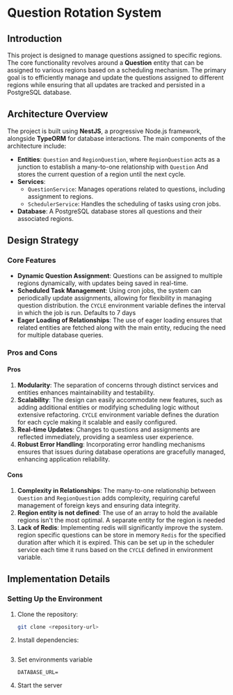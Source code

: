 # Question Rotation System

## Introduction

This project is designed to manage questions assigned to specific regions.
The core functionality revolves around a **Question** entity that can be assigned to various regions based on a scheduling mechanism. The primary goal is to efficiently manage and update the questions assigned to different regions while ensuring that all updates are tracked and persisted in a PostgreSQL database.

## Architecture Overview

The project is built using **NestJS**, a progressive Node.js framework, alongside **TypeORM** for database interactions. The main components of the architecture include:

- **Entities**: `Question` and `RegionQuestion`, where `RegionQuestion` acts as a junction to establish a many-to-one relationship with `Question` And stores the current question of a region until the next cycle.
- **Services**:
  - `QuestionService`: Manages operations related to questions, including assignment to regions.
  - `SchedulerService`: Handles the scheduling of tasks using cron jobs.
- **Database**: A PostgreSQL database stores all questions and their associated regions.

## Design Strategy

### Core Features

- **Dynamic Question Assignment**: Questions can be assigned to multiple regions dynamically, with updates being saved in real-time.
- **Scheduled Task Management**: Using cron jobs, the system can periodically update assignments, allowing for flexibility in managing question distribution. the `CYCLE` environment variable defines the interval in which the job is run. Defaults to 7 days
- **Eager Loading of Relationships**: The use of eager loading ensures that related entities are fetched along with the main entity, reducing the need for multiple database queries.

### Pros and Cons

#### Pros

1. **Modularity**: The separation of concerns through distinct services and entities enhances maintainability and testability.
2. **Scalability**: The design can easily accommodate new features, such as adding additional entities or modifying scheduling logic without extensive refactoring. `CYCLE` environment variable defines the duration for each cycle making it scalable and easily configured.
3. **Real-time Updates**: Changes to questions and assignments are reflected immediately, providing a seamless user experience.
4. **Robust Error Handling**: Incorporating error handling mechanisms ensures that issues during database operations are gracefully managed, enhancing application reliability.

#### Cons

1. **Complexity in Relationships**: The many-to-one relationship between `Question` and `RegionQuestion` adds complexity, requiring careful management of foreign keys and ensuring data integrity.
2. **Region entity is not defined**: The use of an array to hold the available regions isn't the most optimal. A separate entity for the region is needed
3. **Lack of Redis**: Implementing redis will significantly improve the system. region specific questions can be store in memory `Redis` for the specified duration after which it is expired. This can be set up in the scheduler service each time it runs based on the `CYCLE` defined in environment variable.

## Implementation Details

### Setting Up the Environment

1. Clone the repository:
   ```bash
   git clone <repository-url>
   ```
2. Install dependencies:

   ```yarn install

   ```

3. Set environments variable
   ```CYCLE=<number-of-days-for-cycle-duration>
   DATABASE_URL=
   ```
4. Start the server

   ```yarn start

   ```
